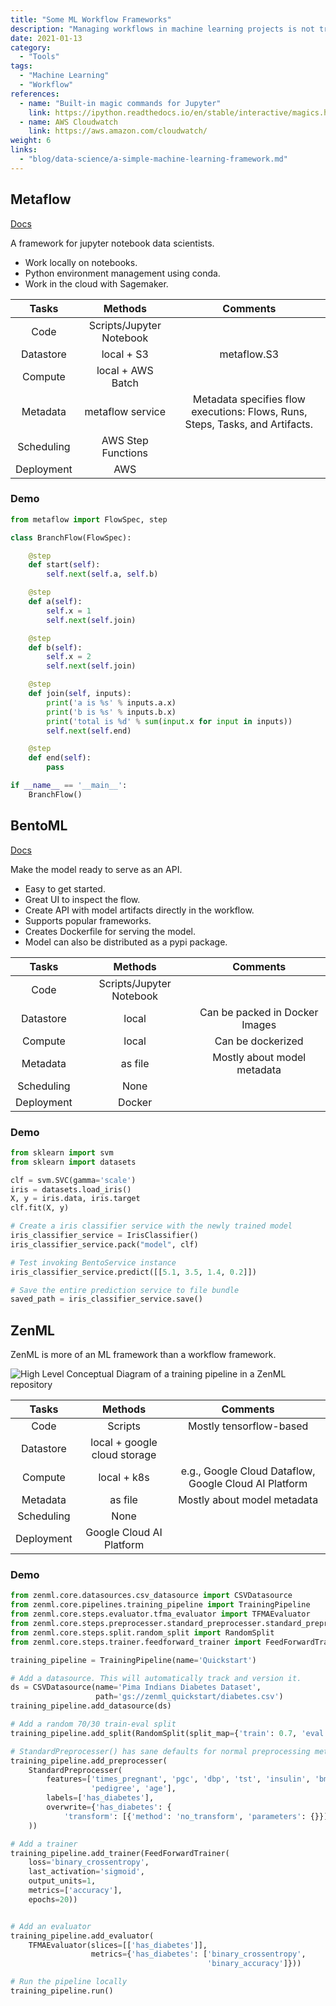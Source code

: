 ```yaml
---
title: "Some ML Workflow Frameworks"
description: "Managing workflows in machine learning projects is not trivial."
date: 2021-01-13
category:
  - "Tools"
tags:
  - "Machine Learning"
  - "Workflow"
references:
  - name: "Built-in magic commands for Jupyter"
    link: https://ipython.readthedocs.io/en/stable/interactive/magics.html
  - name: AWS Cloudwatch
    link: https://aws.amazon.com/cloudwatch/
weight: 6
links:
  - "blog/data-science/a-simple-machine-learning-framework.md"
---
```



## Metaflow

[Docs](https://docs.metaflow.org/metaflow/client)

A framework for jupyter notebook data scientists.

- Work locally on notebooks.
- Python environment management using conda.
- Work in the cloud with Sagemaker.


|   Tasks    |         Methods          |                                   Comments                                    |
|:----------:|:------------------------:|:-----------------------------------------------------------------------------:|
|    Code    | Scripts/Jupyter Notebook |                                                                               |
| Datastore  |        local + S3        |                                  metaflow.S3                                  |
|  Compute   |    local + AWS Batch     |                                                                               |
|  Metadata  |     metaflow service     | Metadata specifies flow executions: Flows, Runs, Steps, Tasks, and Artifacts. |
| Scheduling |    AWS Step Functions    |                                                                               |
| Deployment |           AWS            |                                                                               |


### Demo

```python
from metaflow import FlowSpec, step

class BranchFlow(FlowSpec):

    @step
    def start(self):
        self.next(self.a, self.b)

    @step
    def a(self):
        self.x = 1
        self.next(self.join)

    @step
    def b(self):
        self.x = 2
        self.next(self.join)

    @step
    def join(self, inputs):
        print('a is %s' % inputs.a.x)
        print('b is %s' % inputs.b.x)
        print('total is %d' % sum(input.x for input in inputs))
        self.next(self.end)

    @step
    def end(self):
        pass

if __name__ == '__main__':
    BranchFlow()
```

## BentoML

[Docs](https://docs.bentoml.org/en/latest/concepts.html)

Make the model ready to serve as an API.
- Easy to get started.
- Great UI to inspect the flow.
- Create API with model artifacts directly in the workflow.
- Supports popular frameworks.
- Creates Dockerfile for serving the model.
- Model can also be distributed as a pypi package.


|   Tasks    |         Methods          |            Comments            |
|:----------:|:------------------------:|:------------------------------:|
|    Code    | Scripts/Jupyter Notebook |                                |
| Datastore  |          local           | Can be packed in Docker Images |
|  Compute   |          local           |       Can be dockerized        |
|  Metadata  |         as file          |  Mostly about model metadata   |
| Scheduling |           None           |                                |
| Deployment |          Docker          |                                |



### Demo

```python
from sklearn import svm
from sklearn import datasets

clf = svm.SVC(gamma='scale')
iris = datasets.load_iris()
X, y = iris.data, iris.target
clf.fit(X, y)

# Create a iris classifier service with the newly trained model
iris_classifier_service = IrisClassifier()
iris_classifier_service.pack("model", clf)

# Test invoking BentoService instance
iris_classifier_service.predict([[5.1, 3.5, 1.4, 0.2]])

# Save the entire prediction service to file bundle
saved_path = iris_classifier_service.save()
```



## ZenML

ZenML is more of an ML framework than a workflow framework.

![High Level Conceptual Diagram of a training pipeline in a ZenML repository](../assets/zenml-architecture.svg)

|   Tasks    |           Methods            |                       Comments                        |
|:----------:|:----------------------------:|:-----------------------------------------------------:|
|    Code    |           Scripts            |                Mostly tensorflow-based                |
| Datastore  | local + google cloud storage |                                                       |
|  Compute   |         local + k8s          | e.g., Google Cloud Dataflow, Google Cloud AI Platform |
|  Metadata  |           as file            |              Mostly about model metadata              |
| Scheduling |             None             |                                                       |
| Deployment |   Google Cloud AI Platform   |                                                       |




### Demo


```python
from zenml.core.datasources.csv_datasource import CSVDatasource
from zenml.core.pipelines.training_pipeline import TrainingPipeline
from zenml.core.steps.evaluator.tfma_evaluator import TFMAEvaluator
from zenml.core.steps.preprocesser.standard_preprocesser.standard_preprocesser import StandardPreprocesser
from zenml.core.steps.split.random_split import RandomSplit
from zenml.core.steps.trainer.feedforward_trainer import FeedForwardTrainer

training_pipeline = TrainingPipeline(name='Quickstart')

# Add a datasource. This will automatically track and version it.
ds = CSVDatasource(name='Pima Indians Diabetes Dataset',
                   path='gs://zenml_quickstart/diabetes.csv')
training_pipeline.add_datasource(ds)

# Add a random 70/30 train-eval split
training_pipeline.add_split(RandomSplit(split_map={'train': 0.7, 'eval': 0.3}))

# StandardPreprocesser() has sane defaults for normal preprocessing methods
training_pipeline.add_preprocesser(
    StandardPreprocesser(
        features=['times_pregnant', 'pgc', 'dbp', 'tst', 'insulin', 'bmi',
                  'pedigree', 'age'],
        labels=['has_diabetes'],
        overwrite={'has_diabetes': {
            'transform': [{'method': 'no_transform', 'parameters': {}}]}}
    ))

# Add a trainer
training_pipeline.add_trainer(FeedForwardTrainer(
    loss='binary_crossentropy',
    last_activation='sigmoid',
    output_units=1,
    metrics=['accuracy'],
    epochs=20))


# Add an evaluator
training_pipeline.add_evaluator(
    TFMAEvaluator(slices=[['has_diabetes']],
                  metrics={'has_diabetes': ['binary_crossentropy',
                                            'binary_accuracy']}))

# Run the pipeline locally
training_pipeline.run()
```